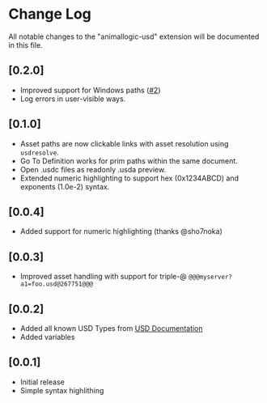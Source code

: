 # Change Log
All notable changes to the "animallogic-usd" extension will be documented in this file.

## [0.2.0]
- Improved support for Windows paths ([#2](https://github.com/AnimalLogic/AL_usd_vscode_extension/pull/2))
- Log errors in user-visible ways.

## [0.1.0]
- Asset paths are now clickable links with asset resolution using `usdresolve`.
- Go To Definition works for prim paths within the same document.
- Open .usdc files as readonly .usda preview.
- Extended numeric highlighting to support hex (0x1234ABCD) and exponents (1.0e-2) syntax.

## [0.0.4]
- Added support for numeric highlighting (thanks @sho7noka)

## [0.0.3]
- Improved asset handling with support for triple-@ `@@@myserver?a1=foo.usd@267751@@@`

## [0.0.2]
- Added all known USD Types from [USD Documentation](https://graphics.pixar.com/usd/docs/api/_usd__page__datatypes.html)
- Added variables

## [0.0.1]
- Initial release
- Simple syntax highlithing
